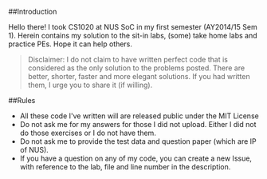 ##Introduction

Hello there! I took CS1020 at NUS SoC in my first semester (AY2014/15 Sem 1). Herein contains my solution to the sit-in labs, (some) take home labs and practice PEs.  Hope it can help others.

>Disclaimer: I do not claim to have written perfect code that is considered as the only solution to the problems posted. There are better, shorter, faster and more elegant solutions. If you had written them, I urge you to share it (if willing). 

##Rules

- All these code I've written will are released public under the MIT License
- Do not ask me for my answers for those I did not upload. Either I did not do those exercises or I do not have them.
- Do not ask me to provide the test data and question paper (which are IP of NUS).
- If you have a question on any of my code, you can create a new Issue, with reference to the lab, file and line number in the description. 